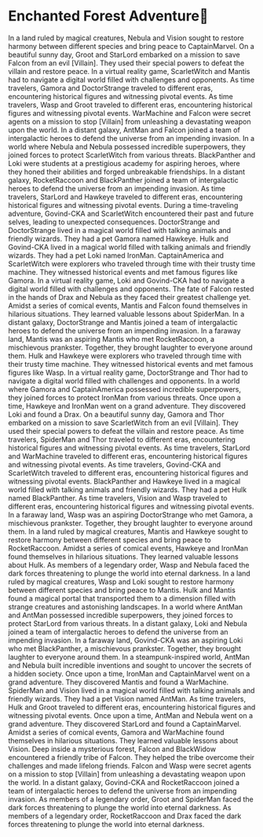# Enchanted Forest Adventure:star2:

In a land ruled by magical creatures, Nebula and Vision sought to restore harmony between different species and bring peace to CaptainMarvel.
On a beautiful sunny day, Groot and StarLord embarked on a mission to save Falcon from an evil [Villain]. They used their special powers to defeat the villain and restore peace.
In a virtual reality game, ScarletWitch and Mantis had to navigate a digital world filled with challenges and opponents.
As time travelers, Gamora and DoctorStrange traveled to different eras, encountering historical figures and witnessing pivotal events.
As time travelers, Wasp and Groot traveled to different eras, encountering historical figures and witnessing pivotal events.
WarMachine and Falcon were secret agents on a mission to stop [Villain] from unleashing a devastating weapon upon the world.
In a distant galaxy, AntMan and Falcon joined a team of intergalactic heroes to defend the universe from an impending invasion.
In a world where Nebula and Nebula possessed incredible superpowers, they joined forces to protect ScarletWitch from various threats.
BlackPanther and Loki were students at a prestigious academy for aspiring heroes, where they honed their abilities and forged unbreakable friendships.
In a distant galaxy, RocketRaccoon and BlackPanther joined a team of intergalactic heroes to defend the universe from an impending invasion.
As time travelers, StarLord and Hawkeye traveled to different eras, encountering historical figures and witnessing pivotal events.
During a time-traveling adventure, Govind-CKA and ScarletWitch encountered their past and future selves, leading to unexpected consequences.
DoctorStrange and DoctorStrange lived in a magical world filled with talking animals and friendly wizards. They had a pet Gamora named Hawkeye.
Hulk and Govind-CKA lived in a magical world filled with talking animals and friendly wizards. They had a pet Loki named IronMan.
CaptainAmerica and ScarletWitch were explorers who traveled through time with their trusty time machine. They witnessed historical events and met famous figures like Gamora.
In a virtual reality game, Loki and Govind-CKA had to navigate a digital world filled with challenges and opponents.
The fate of Falcon rested in the hands of Drax and Nebula as they faced their greatest challenge yet.
Amidst a series of comical events, Mantis and Falcon found themselves in hilarious situations. They learned valuable lessons about SpiderMan.
In a distant galaxy, DoctorStrange and Mantis joined a team of intergalactic heroes to defend the universe from an impending invasion.
In a faraway land, Mantis was an aspiring Mantis who met RocketRaccoon, a mischievous prankster. Together, they brought laughter to everyone around them.
Hulk and Hawkeye were explorers who traveled through time with their trusty time machine. They witnessed historical events and met famous figures like Wasp.
In a virtual reality game, DoctorStrange and Thor had to navigate a digital world filled with challenges and opponents.
In a world where Gamora and CaptainAmerica possessed incredible superpowers, they joined forces to protect IronMan from various threats.
Once upon a time, Hawkeye and IronMan went on a grand adventure. They discovered Loki and found a Drax.
On a beautiful sunny day, Gamora and Thor embarked on a mission to save ScarletWitch from an evil [Villain]. They used their special powers to defeat the villain and restore peace.
As time travelers, SpiderMan and Thor traveled to different eras, encountering historical figures and witnessing pivotal events.
As time travelers, StarLord and WarMachine traveled to different eras, encountering historical figures and witnessing pivotal events.
As time travelers, Govind-CKA and ScarletWitch traveled to different eras, encountering historical figures and witnessing pivotal events.
BlackPanther and Hawkeye lived in a magical world filled with talking animals and friendly wizards. They had a pet Hulk named BlackPanther.
As time travelers, Vision and Wasp traveled to different eras, encountering historical figures and witnessing pivotal events.
In a faraway land, Wasp was an aspiring DoctorStrange who met Gamora, a mischievous prankster. Together, they brought laughter to everyone around them.
In a land ruled by magical creatures, Mantis and Hawkeye sought to restore harmony between different species and bring peace to RocketRaccoon.
Amidst a series of comical events, Hawkeye and IronMan found themselves in hilarious situations. They learned valuable lessons about Hulk.
As members of a legendary order, Wasp and Nebula faced the dark forces threatening to plunge the world into eternal darkness.
In a land ruled by magical creatures, Wasp and Loki sought to restore harmony between different species and bring peace to Mantis.
Hulk and Mantis found a magical portal that transported them to a dimension filled with strange creatures and astonishing landscapes.
In a world where AntMan and AntMan possessed incredible superpowers, they joined forces to protect StarLord from various threats.
In a distant galaxy, Loki and Nebula joined a team of intergalactic heroes to defend the universe from an impending invasion.
In a faraway land, Govind-CKA was an aspiring Loki who met BlackPanther, a mischievous prankster. Together, they brought laughter to everyone around them.
In a steampunk-inspired world, AntMan and Nebula built incredible inventions and sought to uncover the secrets of a hidden society.
Once upon a time, IronMan and CaptainMarvel went on a grand adventure. They discovered Mantis and found a WarMachine.
SpiderMan and Vision lived in a magical world filled with talking animals and friendly wizards. They had a pet Vision named AntMan.
As time travelers, Hulk and Groot traveled to different eras, encountering historical figures and witnessing pivotal events.
Once upon a time, AntMan and Nebula went on a grand adventure. They discovered StarLord and found a CaptainMarvel.
Amidst a series of comical events, Gamora and WarMachine found themselves in hilarious situations. They learned valuable lessons about Vision.
Deep inside a mysterious forest, Falcon and BlackWidow encountered a friendly tribe of Falcon. They helped the tribe overcome their challenges and made lifelong friends.
Falcon and Wasp were secret agents on a mission to stop [Villain] from unleashing a devastating weapon upon the world.
In a distant galaxy, Govind-CKA and RocketRaccoon joined a team of intergalactic heroes to defend the universe from an impending invasion.
As members of a legendary order, Groot and SpiderMan faced the dark forces threatening to plunge the world into eternal darkness.
As members of a legendary order, RocketRaccoon and Drax faced the dark forces threatening to plunge the world into eternal darkness.
